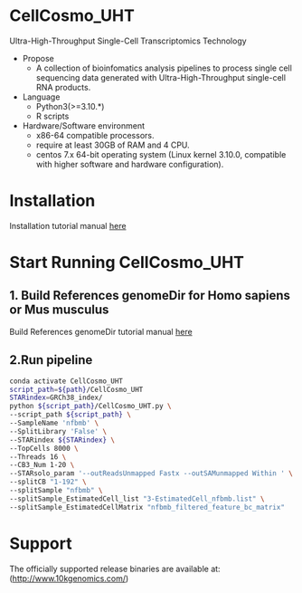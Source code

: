# CellCosmo_UHT
Ultra-High-Throughput Single-Cell Transcriptomics Technology
* Propose
   * A collection of bioinfomatics analysis pipelines to process single cell sequencing data generated with Ultra-High-Throughput single-cell RNA products.
* Language
   * Python3(>=3.10.*)
   * R scripts
* Hardware/Software environment
   * x86-64 compatible processors.
   * require at least 30GB of RAM and 4 CPU.
   * centos 7.x 64-bit operating system (Linux kernel 3.10.0, compatible with higher software and hardware configuration).
# Installation
Installation tutorial manual [here](docs/install.md)

# Start Running CellCosmo_UHT
## 1. Build References  genomeDir for Homo sapiens or Mus musculus
Build References genomeDir tutorial manual [here](docs/Build_References_genomeDir.md)

## 2.Run pipeline
```bash
conda activate CellCosmo_UHT
script_path=${path}/CellCosmo_UHT
STARindex=GRCh38_index/
python ${script_path}/CellCosmo_UHT.py \
--script_path ${script_path} \
--SampleName 'nfbmb' \
--SplitLibrary 'False' \
--STARindex ${STARindex} \
--TopCells 8000 \
--Threads 16 \
--CB3_Num 1-20 \
--STARsolo_param '--outReadsUnmapped Fastx --outSAMunmapped Within ' \
--splitCB "1-192" \
--splitSample "nfbmb" \
--splitSample_EstimatedCell_list "3-EstimatedCell_nfbmb.list" \
--splitSample_EstimatedCellMatrix "nfbmb_filtered_feature_bc_matrix"
```

# Support
The officially supported release binaries are available at: (http://www.10kgenomics.com/)
